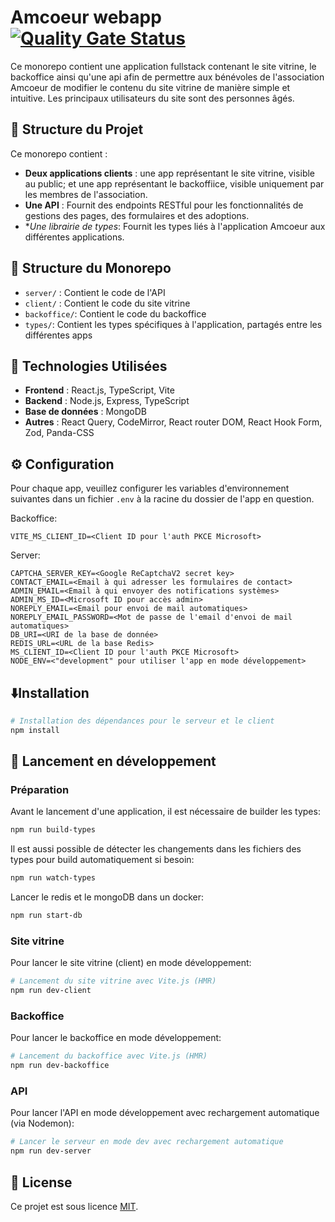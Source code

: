 # Amcoeur webapp [![Quality Gate Status](https://sonarcloud.io/api/project_badges/measure?project=QuentinLeFourbe_amcoeur-webapp&metric=alert_status)](https://sonarcloud.io/summary/new_code?id=QuentinLeFourbe_amcoeur-webapp)

Ce monorepo contient une application fullstack contenant le site vitrine, le backoffice ainsi qu'une api afin de permettre aux bénévoles de l'association Amcoeur de modifier le contenu du site vitrine de manière simple et intuitive. Les principaux utilisateurs du site sont des personnes âgés.

## 📂 Structure du Projet

Ce monorepo contient :

- **Deux applications clients** : une app représentant le site vitrine, visible au public; et une app représentant le backoffiice, visible uniquement par les membres de l'association.
- **Une API** : Fournit des endpoints RESTful pour les fonctionnalités de gestions des pages, des formulaires et des adoptions.
- \*_Une librairie de types_: Fournit les types liés à l'application Amcoeur aux différentes applications.

## 🔧 Structure du Monorepo

- `server/` : Contient le code de l'API
- `client/` : Contient le code du site vitrine
- `backoffice/`: Contient le code du backoffice
- `types/`: Contient les types spécifiques à l'application, partagés entre les différentes apps

## 🚀 Technologies Utilisées

- **Frontend** : React.js, TypeScript, Vite
- **Backend** : Node.js, Express, TypeScript
- **Base de données** : MongoDB
- **Autres** : React Query, CodeMirror, React router DOM, React Hook Form, Zod, Panda-CSS

## ⚙️ Configuration

Pour chaque app, veuillez configurer les variables d'environnement suivantes dans un fichier `.env` à la racine du dossier de l'app en question.

Backoffice:

```plaintext
VITE_MS_CLIENT_ID=<Client ID pour l'auth PKCE Microsoft>
```

Server:

```plaintext
CAPTCHA_SERVER_KEY=<Google ReCaptchaV2 secret key>
CONTACT_EMAIL=<Email à qui adresser les formulaires de contact>
ADMIN_EMAIL=<Email à qui envoyer des notifications systèmes>
ADMIN_MS_ID=<Microsoft ID pour accès admin>
NOREPLY_EMAIL=<Email pour envoi de mail automatiques>
NOREPLY_EMAIL_PASSWORD=<Mot de passe de l'email d'envoi de mail automatiques>
DB_URI=<URI de la base de donnée>
REDIS_URL=<URL de la base Redis>
MS_CLIENT_ID=<Client ID pour l'auth PKCE Microsoft>
NODE_ENV=<"development" pour utiliser l'app en mode développement>
```

## ⬇️Installation

```bash
# Installation des dépendances pour le serveur et le client
npm install
```

## 🚀 Lancement en développement

### Préparation

Avant le lancement d'une application, il est nécessaire de builder les types:

```bash
npm run build-types
```

Il est aussi possible de détecter les changements dans les fichiers des types pour build automatiquement si besoin:

```bash
npm run watch-types
```

Lancer le redis et le mongoDB dans un docker:

```bash
npm run start-db
```

### Site vitrine

Pour lancer le site vitrine (client) en mode développement:

```bash
# Lancement du site vitrine avec Vite.js (HMR)
npm run dev-client
```

### Backoffice

Pour lancer le backoffice en mode développement:

```bash
# Lancement du backoffice avec Vite.js (HMR)
npm run dev-backoffice
```

### API

Pour lancer l'API en mode développement avec rechargement automatique (via Nodemon):

```bash
# Lancer le serveur en mode dev avec rechargement automatique
npm run dev-server
```

## 📄 License

Ce projet est sous licence [MIT](LICENSE).
